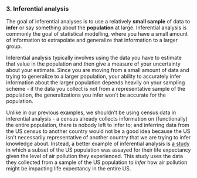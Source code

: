 ### 3. Inferential analysis 

The goal of inferential analyses is to use a relatively **small sample** of data to **infer** or say something about the **population** at large. Inferential analysis is commonly the goal of statistical modelling, where you have a small amount of information to extrapolate and generalize that information to a larger group. 

Inferential analysis typically involves using the data you have to estimate that value in the population and then give a measure of your uncertainty about your estimate. Since you are moving from a small amount of data and trying to generalize to a larger population, your ability to accurately infer information about the larger population depends heavily on your sampling scheme - if the data you collect is not from a representative sample of the population, the generalizations you infer won't be accurate for the population. 

Unlike in our previous examples, we shouldn't be using census data in inferential analysis - a census already collects information on (functionally) the entire population, there is nobody left to infer to; and inferring data from the US census to another country would not be a good idea because the US isn't necessarily representative of another country that we are trying to infer knowledge about. Instead, a better example of inferential analysis is [a study](https://www.ncbi.nlm.nih.gov/pmc/articles/PMC3521092/) in which a subset of the US population was assayed for their life expectancy given the level of air pollution they experienced. This study uses the data they collected from a sample of the US population to *infer* how air pollution might be impacting life expectancy in the entire US. 